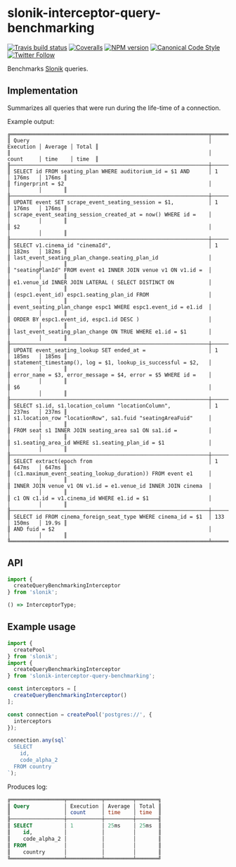 # slonik-interceptor-query-benchmarking

[![Travis build status](http://img.shields.io/travis/gajus/slonik-interceptor-query-benchmarking/master.svg?style=flat-square)](https://travis-ci.org/gajus/slonik-interceptor-query-benchmarking)
[![Coveralls](https://img.shields.io/coveralls/gajus/slonik-interceptor-query-benchmarking.svg?style=flat-square)](https://coveralls.io/github/gajus/slonik-interceptor-query-benchmarking)
[![NPM version](http://img.shields.io/npm/v/slonik-interceptor-query-benchmarking.svg?style=flat-square)](https://www.npmjs.org/package/slonik-interceptor-query-benchmarking)
[![Canonical Code Style](https://img.shields.io/badge/code%20style-canonical-blue.svg?style=flat-square)](https://github.com/gajus/canonical)
[![Twitter Follow](https://img.shields.io/twitter/follow/kuizinas.svg?style=social&label=Follow)](https://twitter.com/kuizinas)

Benchmarks [Slonik](https://github.com/gajus/slonik) queries.

## Implementation

Summarizes all queries that were run during the life-time of a connection.

Example output:

```
╔═══════════════════════════════════════════════════════════════╤═══════════╤═════════╤═══════╗
║ Query                                                         │ Execution │ Average │ Total ║
║                                                               │ count     │ time    │ time  ║
╟───────────────────────────────────────────────────────────────┼───────────┼─────────┼───────╢
║ SELECT id FROM seating_plan WHERE auditorium_id = $1 AND      │ 1         │ 176ms   │ 176ms ║
║ fingerprint = $2                                              │           │         │       ║
╟───────────────────────────────────────────────────────────────┼───────────┼─────────┼───────╢
║ UPDATE event SET scrape_event_seating_session = $1,           │ 1         │ 176ms   │ 176ms ║
║ scrape_event_seating_session_created_at = now() WHERE id =    │           │         │       ║
║ $2                                                            │           │         │       ║
╟───────────────────────────────────────────────────────────────┼───────────┼─────────┼───────╢
║ SELECT v1.cinema_id "cinemaId",                               │ 1         │ 182ms   │ 182ms ║
║ last_event_seating_plan_change.seating_plan_id                │           │         │       ║
║ "seatingPlanId" FROM event e1 INNER JOIN venue v1 ON v1.id =  │           │         │       ║
║ e1.venue_id INNER JOIN LATERAL ( SELECT DISTINCT ON           │           │         │       ║
║ (espc1.event_id) espc1.seating_plan_id FROM                   │           │         │       ║
║ event_seating_plan_change espc1 WHERE espc1.event_id = e1.id  │           │         │       ║
║ ORDER BY espc1.event_id, espc1.id DESC )                      │           │         │       ║
║ last_event_seating_plan_change ON TRUE WHERE e1.id = $1       │           │         │       ║
╟───────────────────────────────────────────────────────────────┼───────────┼─────────┼───────╢
║ UPDATE event_seating_lookup SET ended_at =                    │ 1         │ 185ms   │ 185ms ║
║ statement_timestamp(), log = $1, lookup_is_successful = $2,   │           │         │       ║
║ error_name = $3, error_message = $4, error = $5 WHERE id =    │           │         │       ║
║ $6                                                            │           │         │       ║
╟───────────────────────────────────────────────────────────────┼───────────┼─────────┼───────╢
║ SELECT s1.id, s1.location_column "locationColumn",            │ 1         │ 237ms   │ 237ms ║
║ s1.location_row "locationRow", sa1.fuid "seatingAreaFuid"     │           │         │       ║
║ FROM seat s1 INNER JOIN seating_area sa1 ON sa1.id =          │           │         │       ║
║ s1.seating_area_id WHERE s1.seating_plan_id = $1              │           │         │       ║
╟───────────────────────────────────────────────────────────────┼───────────┼─────────┼───────╢
║ SELECT extract(epoch from                                     │ 1         │ 647ms   │ 647ms ║
║ (c1.maximum_event_seating_lookup_duration)) FROM event e1     │           │         │       ║
║ INNER JOIN venue v1 ON v1.id = e1.venue_id INNER JOIN cinema  │           │         │       ║
║ c1 ON c1.id = v1.cinema_id WHERE e1.id = $1                   │           │         │       ║
╟───────────────────────────────────────────────────────────────┼───────────┼─────────┼───────╢
║ SELECT id FROM cinema_foreign_seat_type WHERE cinema_id = $1  │ 133       │ 150ms   │ 19.9s ║
║ AND fuid = $2                                                 │           │         │       ║
╚═══════════════════════════════════════════════════════════════╧═══════════╧═════════╧═══════╝

```

## API

```js
import {
  createQueryBenchmarkingInterceptor
} from 'slonik';

```

```js
() => InterceptorType;

```

## Example usage

```js
import {
  createPool
} from 'slonik';
import {
  createQueryBenchmarkingInterceptor
} from 'slonik-interceptor-query-benchmarking';

const interceptors = [
  createQueryBenchmarkingInterceptor()
];

const connection = createPool('postgres://', {
  interceptors
});

connection.any(sql`
  SELECT
    id,
    code_alpha_2
  FROM country
`);

```

Produces log:

```sql
╔═════════════════╤═══════════╤═════════╤═══════╗
║ Query           │ Execution │ Average │ Total ║
║                 │ count     │ time    │ time  ║
╟─────────────────┼───────────┼─────────┼───────╢
║ SELECT          │ 1         │ 25ms    │ 25ms  ║
║    id,          │           │         │       ║
║    code_alpha_2 │           │         │       ║
║ FROM            │           │         │       ║
║    country      │           │         │       ║
╚═════════════════╧═══════════╧═════════╧═══════╝

```

